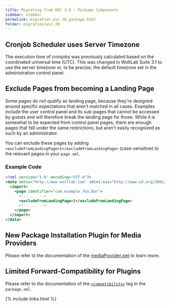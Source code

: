 ```yaml
---
title: Migrating from WSC 3.0 - Package Components
sidebar: sidebar
permalink: migration_wsc-30_package.html
folder: migration/wsc-30
---
```


## Cronjob Scheduler uses Server Timezone

The execution time of cronjobs was previously calculated based on the coordinated universal time (UTC). This was changed in WoltLab Suite 3.1 to use the server timezone or, to be precise, the default timezone set in the administration control panel.

## Exclude Pages from becoming a Landing Page

Some pages do not qualify as landing page, because they're designed around specific expectations that aren't matched in all cases. Examples include the user control panel and its sub-pages that cannot be accessed by guests and will therefore break the landing page for those. While it is somewhat to be expected from control panel pages, there are enough pages that fall under the same restrictions, but aren't easily recognized as such by an administrator.

You can exclude these pages by adding `<excludeFromLandingPage>1</excludeFromLandingPage>` (case-sensitive) to the relevant pages in your `page.xml`.

### Example Code

```xml
<?xml version="1.0" encoding="UTF-8"?>
<data xmlns="http://www.woltlab.com" xmlns:xsi="http://www.w3.org/2001/XMLSchema-instance" xsi:schemaLocation="http://www.woltlab.com http://www.woltlab.com/XSD/tornado/page.xsd">
  <import>
    <page identifier="com.example.foo.Bar">
      <!-- ... -->
      <excludeFromLandingPage>1</excludeFromLandingPage>
      <!-- ... -->
    </page>
  </import>
</data>
```

## New Package Installation Plugin for Media Providers

Please refer to the documentation of the [mediaProvider.xml](https://docs.woltlab.com/package_pip_media-provider.html) to learn more.

## Limited Forward-Compatibility for Plugins

Please refer to the documentation of the [`<compatibility>`](https://docs.woltlab.com/package_package-xml.html#compatibility) tag in the `package.xml`.

{% include links.html %}
